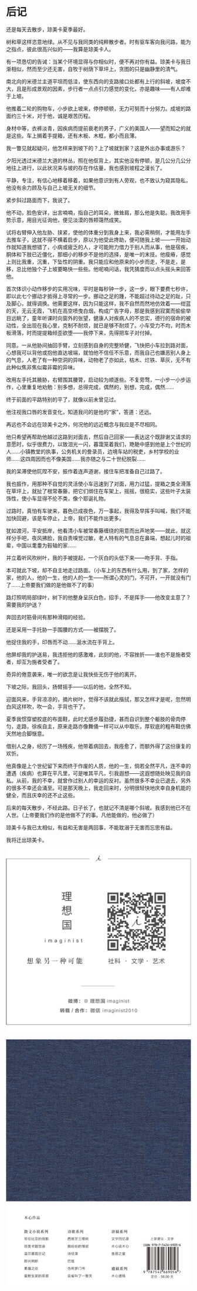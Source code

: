    

# 后记

还是每天去散步，琼美卡夏季最好。

树和草这样恣意地绿。从不见与我同类的纯粹散步者。时有驱车客向我问路，能为之指点，彼此很高兴似的——我算是琼美卡人。

有一项恳切的告诫：当某个环境显得与你相似时，便不再对你有益。琼美卡与我日渐相似，然而至少还无害，自牧于树荫下草坪上，贪图的只是幽静里的清气。

南北向的米德兰主道平坦而低洼，使东西向的支路接口处都有上行的斜坡，坡度不大，且是形成景观的因素，步行者一点点引力感觉的变化，亦是趣味——有人却难于上坡。

他推着二轮的购物车，小步欲上坡来，停停顿顿，无力可努而十分努力。成坡的路面约三十米，对于他，诚是艰苦历程。

身材中等，衣裤淡青，因疾病而提前衰老的男子，广义的美国人——望而知之的就是这些。车上搁着手提箱，还有木板、木框，都小而且薄。

我一瞥见就起疑问，他怎样来到坡下的？上了坡就到家？这是外出办事或游乐？

夕阳光透过米德兰大道的林丛，照在他伛背上，其实他没有停顿，是几公分几公分地往上进行，以此状况来与坡的存在作估量，我也感到坡程之漫长了。

平静，专注，有信心地移着移着，如果他意识到有人旁观，也不致认为窥其隐私，他没有余力顾及与自己上坡无关的细节。

紧步斜过路面而下，我说了。

他不动，脸色安详，出言喃喃，指自己的耳朵，微耸肩，那么他是失聪。我改用手势示意，用目光征询他，便见淡漠的唇颊蔼然成笑。

试将右臂伸入他左胁、挟紧，使他的体重分到我身上来，我必需稍侧，才能用左手去推车子，这就不得不横着启步，原以为他受此搀助，便可随我上坡——一开始动作就知道我想错了，小病或疲乏的人，才可能附力借力于别人而从事，他是宿疾，胴体和下肢已近僵化，那细小的移步不是他的选择，是唯一的末技。他瘦瘠，感觉上则比我重，沉重，下坠性的阴重。我只能应和他原来的小步而走，不是走，是移，总比他独个子上坡要略快一些些。他呢喃问话，我凭猜度而以点头摇头来回答他。

首次体识小动作移步的实用况味，平时是每秒钟一步，这一步，眼下要费七秒许，即以此七个挪动才抵得上寻常的一步。挪动之足的踵，不能超过待动之足的趾，只及脚心，就得调换。他需要这样，因为只能这样，我不自然而然地仿效着——绀蓝的天，无云无霞，飞机在高空喷曳白烟，构成广告字母，那是我感到寂寞而偷偷举目远眺了，童年听课时向窗外的张望，健康人对疾病人的不忠实，德行的宿命的被动性，全出现在我心里，克制不耐烦，就已是够不耐烦了。小车受力不均，时而木板滑落，时而提提箱倾歪欲堕——我停下来，先得把车子对付掉。

同意。一从他胁间抽回手臂，立刻感到自身的完整矫健，飞快把小车拉到路对面，心想我可以背他或抱他直达坡端，就怕他不信任不乐意，而我自己也嫌恶别人身上的气息，人老了有一种空洞的异味，动物老了亦如此，枯木、烂铁、草灰，无不有此种似焦非焦似霉非霉的异味。

改用左手托其腋胁，右臂围其腰膂，启动较为顺遂些。不复旁骛，一小步一小步运作，心里重复地劝勉：别多想，总得完成，偶然的，别想，完成，偶然……

终于前面的平路特别的平了，就像以前未曾见过。

他注视我口唇的发音变化，知道我问的是他的“家”，答道：还远。

再远也不会远在琼美卡之外，何况他的远近概念与我应是不尽相同。

他只希望再帮助他越过这路到对面去，然后自己回家——表达这个既辞谢又请求的意愿时，似乎很费力，以致泪光一闪，暮霭笼着我们，䒌靘中感到他是上个世纪的人……小镇教堂的执事，公务机关的誊录员，边境车站的税吏，乡村学校的业师……这四周因而也不像美国……我亦随之与二十世纪脱裂……

我的呆滞使他阢陧不安，振作着连声道谢，接住车把准备自己过路了。

我也振作，用那种不自觉的灵活使小车迅速到了对面，用力过猛，提箱之类全滑落在草坪上，就扯了根常春藤，把它们绑住在车架上，摇摇，很稳实，这些叶子太装饰性，使小车显得不伦不类，像个耶诞礼物。

过路时，真怕有车驶来，暮色已成夜色，万一事起，我得及早挥手叫喊，我们不能加快回避，该是车停止，上帝，我们不能作出更多。

犹如渡河，平安抵岸，他看清小车被常春藤缠绕的用意而出声地笑——就此，就这样分手吧，夜风拂脸，我自责嗅觉过敏，老人特有的气息总在鼻端，想起儿时的祖辈，中国以耄耋为毂轴的家……

并立着听风吹树叶，我的手被提起，一个灰白的头低下来——吻手背、手指。

本可就此下坡，却不自主地走过路面。（小车上的东西有什么用，到了家，怎样的家，他的人，他的一生，他的人的一生——所谓心灵的门，不可开，一开就没有门了……上帝要我们做的是他做不了的事）

路灯照明局部绿叶，树下的他整身呈灰白色，招手，不是挥手——他改变主意了？需要我的护送？

奔回去时筋骨间有那种滑翔的经验。

还是采用一手托胁一手围腰的方式——被摆脱了。

他捉住我的手，印唇而不动……涎水流在手背上。

他屏却我的护送易，我违拒他的感激难，此刻的他，不容挫折——谁也不是施者受者，却互为施者受者了。

奇异的倦意袭来，唯一的欲念是让我快些无伤于他的离开。

下坡之际，我回头，扬臂摇手——以后的他，全然不知。

迎面风来，手背凉凉的，摘片树叶，觉得不该就此揩拭，那又怎样才是呢，忽然明白风这样吹，吹一会，手背也干了。

夏季我惯穿塑胶底的布面鞋，此时尤感步履劲捷，甚而自识到整个躯肢的骨肉停匀，走路，徐疾自主，原来走路亦像舞俑一样可以从中取乐，厚软底的粗布鞋仿佛天然地合脚惬意。

借别人之身，经历了一场残疾，他带着病回去，我痊愈了，而额外得了这份康复的欢忻。

他真像是上个世纪留下来而终于作废的人质，他的一生，倘若全然平凡，连不幸的遭遇（疾病）也算在平凡里，可是唯其平凡，引我遐想——这遐想随处映见我的自私。从前，我的不幸，就曾作过别人的幸运的反衬。虽然很多不幸业已退去，另外的很多不幸还会涌至。可是那天晚上，我走回来时，分明很轻快地庆幸自身机能的健全，而且庆幸的还不止这些。

后来的每天散步，不经此路。日子长了，也就记不清是哪个斜坡。我感到他已不在人世。（上帝要我们作的是他做不了的事。凡他能做的，他必做了）

琼美卡与我已太相似，有益和无害是两回事，不能耽溺于无害而忘思有益。

我将迁出琼美卡。

   

![](/木心全集（典藏套装十六册）/images/00010.jpeg)

   

![](/木心全集（典藏套装十六册）/images/00018.jpeg)